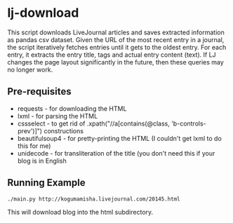 lj-download
===========

This script downloads LiveJournal articles and saves extracted information as pandas csv dataset.
Given the URL of the most recent entry in a journal, the script iteratively fetches entries until it gets to the oldest entry.
For each entry, it extracts the entry title, tags and actual entry content (text).
If LJ changes the page layout significantly in the future, then these queries may no longer work.

Pre-requisites
--------------

* requests - for downloading the HTML
* lxml - for parsing the HTML
* cssselect - to get rid of .xpath("//a[contains(@class, 'b-controls-prev')]") constructions
* beautifulsoup4 - for pretty-printing the HTML (I couldn't get lxml to do this for me)
* unidecode - for transliteration of the title (you don't need this if your blog is in English

Running Example
-------

    ./main.py http://kogumamisha.livejournal.com/20145.html

This will download blog into the html subdirectory.
